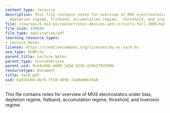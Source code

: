 ```yaml
---
content_type: resource
description: This file contains notes for overview of MOS electrostatics under bias,
  depletion regime, flatband, accumulation regime,  threshold, and inversion regime.
file: /courses/6-012-microelectronic-devices-and-circuits-fall-2005/ba97ec0d4b75ff1049567a48e66b74a0_lec8.pdf
file_size: 150649
file_type: application/pdf
learning_resource_types:
- Lecture Notes
license: https://creativecommons.org/licenses/by-nc-sa/4.0/
ocw_type: OCWFile
parent_title: Lecture Notes
parent_type: CourseSection
parent_uid: 9ce4c04b-a600-1d3d-5235-419b2783590d
resourcetype: Document
title: lec8.pdf
uid: ba97ec0d-4b75-ff10-4956-7a48e66b74a0
---
```

This file contains notes for overview of MOS electrostatics under bias, depletion regime, flatband, accumulation regime,  threshold, and inversion regime.